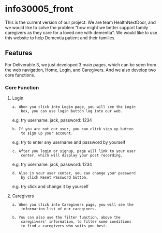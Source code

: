# info30005_front

This is the current version of our project. We are team HealthNextDoor,
 and we would like to solve the problem "how might we better support family caregivers 
 as they care for a loved one with dementia". We would like to use 
 this website to help Dementia patient and their families.
 
 ## Features
 
 For Deliverable 3, we just developed 3 main pages, which can 
 be seen from the web navigation, Home, Login, and Caregivers. 
 And we also develop two core functions.
 ### Core Function
 1. Login 
 
        a. When you click into Login page, you will see the Login
            box, you can use login button log into our web. 
    e.g. try username: jack, password: 1234
        
        b. If you are not our user, you can click sign up button 
            to sign up your account.
    e.g. try to enter any username and password by yourself
 
        c. After you login or signup, page will link to your user
            center, which will display your post recording. 
    e.g. try username: jack, password: 1234
    
        d. Also in your user center, you can change your password
            by click Reset Password button.
    e.g. try click and change it by yourself
    
 2. Caregivers
 
        a. When you click into Caregivers page, you will see the
            information list of our caregivers.
            
        b. You can also use the filter function, above the 
            caregiivers' information, to filter some conditions
            to find a caregivers who suits you best.